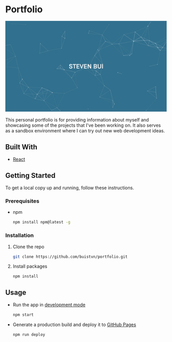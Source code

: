 <!-- PROJECT -->
# Portfolio

![Project Screenshot][project-screenshot]

This personal portfolio is for providing information about myself and showcasing some of the projects that I've been working on. It also serves as a sandbox environment where I can try out new web development ideas.



<!-- BUILT WITH -->
## Built With

* [React](https://reactjs.org/)



<!-- GETTING STARTED -->
## Getting Started

To get a local copy up and running, follow these instructions.

### Prerequisites

* npm
  ```sh
  npm install npm@latest -g
  ```

### Installation

1. Clone the repo
   ```sh
   git clone https://github.com/buistvn/portfolio.git
   ```
2. Install packages
   ```sh
   npm install
   ```



<!-- USAGE -->
## Usage

* Run the app in [development mode](http://localhost:3000/)
  ```sh
  npm start
  ```
* Generate a production build and deploy it to [GitHub Pages](https://buistvn.github.io/portfolio/)
  ```sh
  npm run deploy
  ```



<!-- LINKS & IMAGES -->
[project-screenshot]: images/Portfolio.png
